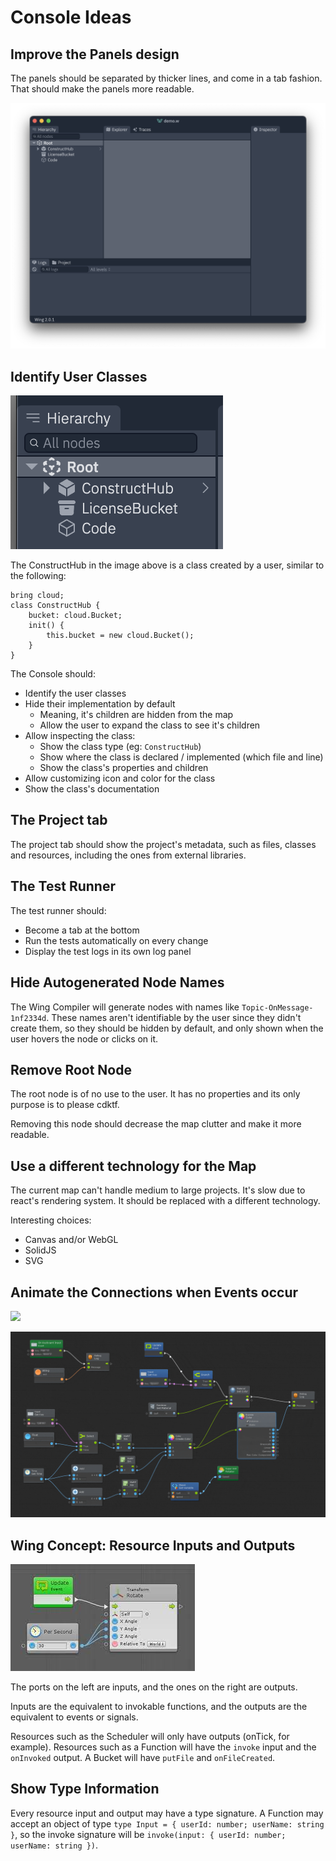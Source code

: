 # Console Ideas

## Improve the Panels design

The panels should be separated by thicker lines, and come in a tab fashion. That should make the panels more readable.

![](console-new-design.png)

## Identify User Classes

![](construct-hub.png)

The ConstructHub in the image above is a class created by a user, similar to the following:

```wing
bring cloud;
class ConstructHub {
    bucket: cloud.Bucket;
    init() {
        this.bucket = new cloud.Bucket();
    }
}
```

The Console should:

- Identify the user classes
- Hide their implementation by default
  - Meaning, it's children are hidden from the map
  - Allow the user to expand the class to see it's children
- Allow inspecting the class:
  - Show the class type (eg: `ConstructHub`)
  - Show where the class is declared / implemented (which file and line)
  - Show the class's properties and children
- Allow customizing icon and color for the class
- Show the class's documentation

## The Project tab

The project tab should show the project's metadata, such as files, classes and resources, including the ones from external libraries.

## The Test Runner

The test runner should:

- Become a tab at the bottom
- Run the tests automatically on every change
- Display the test logs in its own log panel

## Hide Autogenerated Node Names

The Wing Compiler will generate nodes with names like `Topic-OnMessage-1nf2334d`. These names aren't identifiable by the user since they didn't create them, so they should be hidden by default, and only shown when the user hovers the node or clicks on it.

## Remove Root Node

The root node is of no use to the user. It has no properties and its only purpose is to please cdktf.

Removing this node should decrease the map clutter and make it more readable.

## Use a different technology for the Map

The current map can't handle medium to large projects. It's slow due to react's rendering system. It should be replaced with a different technology.

Interesting choices:

- Canvas and/or WebGL
- SolidJS
- SVG

## Animate the Connections when Events occur

![](node-animation.gif)

![](Bolt5.gif)

## Wing Concept: Resource Inputs and Outputs

![](node-ports.jpeg)

The ports on the left are inputs, and the ones on the right are outputs.

Inputs are the equivalent to invokable functions, and the outputs are the equivalent to events or signals.

Resources such as the Scheduler will only have outputs (onTick, for example). Resources such as a Function will have the `invoke` input and the `onInvoked` output. A Bucket will have `putFile` and `onFileCreated`.

## Show Type Information

Every resource input and output may have a type signature. A Function may accept an object of type `type Input = { userId: number; userName: string }`, so the invoke signature will be `invoke(input: { userId: number; userName: string })`.
